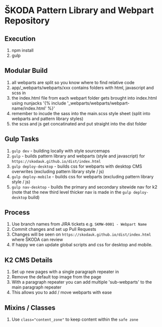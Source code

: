 # ŠKODA Pattern Library and Webpart Repository

## Execution
1. npm install
2. gulp 

## Modular Build
1. all webparts are split so you know where to find relative code
2. app/_webparts/webparts/xxx contains folders with html, javascript and scss in
3. the index.html file from each webpart folder gets brought into index.html using nunjacks '{% include '_webparts/webparts/webpart-name/index.html' %}'
4. remember to incude the sass into the main.scss style sheet (split into webparts and pattern library styles)
5. the scss and js get concatinated and put straight into the dist folder

## Gulp Tasks
1. `gulp dev` - building locally with style sourcemaps
2. `gulp` - builds pattern library and webparts (style and javascript) for `https://skodauk.github.io/dist/index.html`
3. `gulp deploy-desktop` - builds css for webparts with desktop CMS overwrites (excluding pattern library style / js)
4. `gulp deploy-mobile` - builds css for webparts (excluding pattern library style / js)
5. `gulp nav-desktop` - builds the primary and secondary sitewide nav for k2 (note that the new third level thicker nav is made in the `gulp deploy-desktop` build)

## Process
1. Use branch names from JIRA tickets e.g. `SKMW-0001 - Webpart Name`
2. Commit changes and set up Pull Requests
3. Changes will be seen on `https://skodauk.github.io/dist/index.html` where ŠKODA can review
4. If happy we can update global scripts and css for desktop and mobile.

## K2 CMS Details
1. Set up new pages with a single paragraph repeater in
2. Remove the default top image from the page
3. With a paragraph repeater you can add multiple 'sub-webparts' to the main paragraph repeater
4. This allows you to add / move webparts with ease

## Mixins / Classes
1. Use `class="content_zone"` to keep content within the `safe zone`